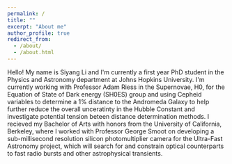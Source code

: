 ```yaml
---
permalink: /
title: ""
excerpt: "About me"
author_profile: true
redirect_from: 
  - /about/
  - /about.html
---
```


Hello! My name is Siyang Li and I'm currently a first year PhD student in the Physics and Astronomy department at Johns Hopkins University. I'm currently working with Professor Adam Riess in the Supernovae, H0, for the Equation of State of Dark energy (SH0ES) group and using Cepheid variables to determine a 1% distance to the Andromeda Galaxy to help further reduce the overall unceratinty in the Hubble Constant and investigate potential tension beteen distance determination methods. I recieved my Bachelor of Arts with honors from the University of California, Berkeley, where I worked with Professor George Smoot on developing a sub-millisecond resolution silicon photomultiplier camera for the Ultra-Fast Astronomy project, which will search for and constrain optical counterparts to fast radio bursts and other astrophysical transients.


